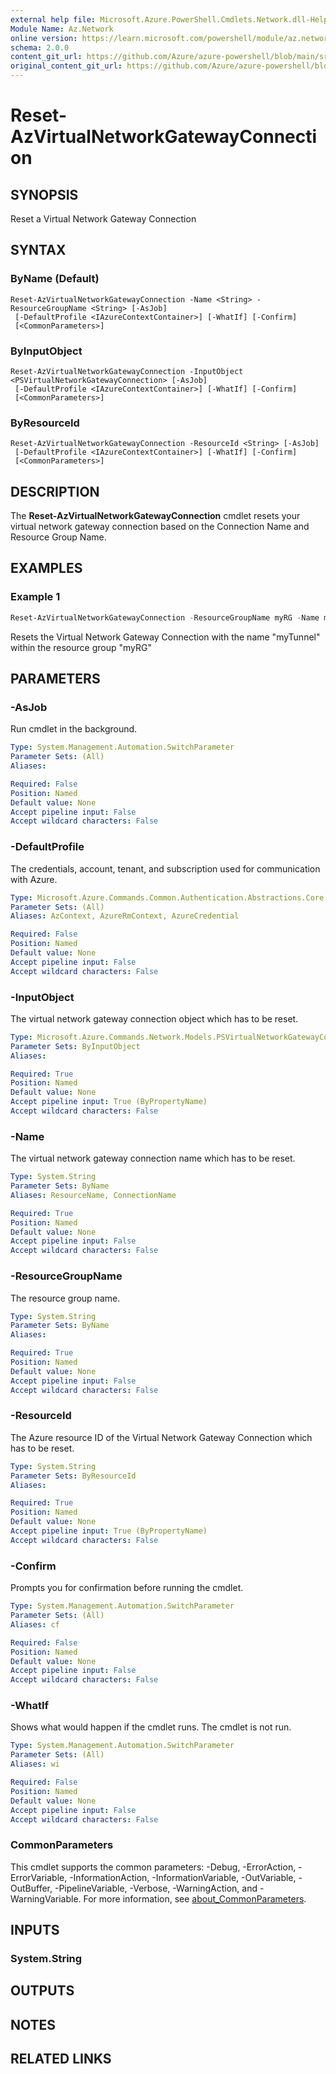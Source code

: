 ```yaml
---
external help file: Microsoft.Azure.PowerShell.Cmdlets.Network.dll-Help.xml
Module Name: Az.Network
online version: https://learn.microsoft.com/powershell/module/az.network/reset-azvirtualnetworkgatewayconnection
schema: 2.0.0
content_git_url: https://github.com/Azure/azure-powershell/blob/main/src/Network/Network/help/Reset-AzVirtualNetworkGatewayConnection.md
original_content_git_url: https://github.com/Azure/azure-powershell/blob/main/src/Network/Network/help/Reset-AzVirtualNetworkGatewayConnection.md
---
```


# Reset-AzVirtualNetworkGatewayConnection

## SYNOPSIS
Reset a Virtual Network Gateway Connection

## SYNTAX

### ByName (Default)
```
Reset-AzVirtualNetworkGatewayConnection -Name <String> -ResourceGroupName <String> [-AsJob]
 [-DefaultProfile <IAzureContextContainer>] [-WhatIf] [-Confirm]
 [<CommonParameters>]
```

### ByInputObject
```
Reset-AzVirtualNetworkGatewayConnection -InputObject <PSVirtualNetworkGatewayConnection> [-AsJob]
 [-DefaultProfile <IAzureContextContainer>] [-WhatIf] [-Confirm]
 [<CommonParameters>]
```

### ByResourceId
```
Reset-AzVirtualNetworkGatewayConnection -ResourceId <String> [-AsJob]
 [-DefaultProfile <IAzureContextContainer>] [-WhatIf] [-Confirm]
 [<CommonParameters>]
```

## DESCRIPTION
The **Reset-AzVirtualNetworkGatewayConnection** cmdlet resets your virtual network gateway connection based on the Connection Name and Resource Group Name.

## EXAMPLES

### Example 1
```powershell
Reset-AzVirtualNetworkGatewayConnection -ResourceGroupName myRG -Name myTunnel
```

Resets the Virtual Network Gateway Connection with the name "myTunnel" within the resource group "myRG"

## PARAMETERS

### -AsJob
Run cmdlet in the background.

```yaml
Type: System.Management.Automation.SwitchParameter
Parameter Sets: (All)
Aliases:

Required: False
Position: Named
Default value: None
Accept pipeline input: False
Accept wildcard characters: False
```

### -DefaultProfile
The credentials, account, tenant, and subscription used for communication with Azure.

```yaml
Type: Microsoft.Azure.Commands.Common.Authentication.Abstractions.Core.IAzureContextContainer
Parameter Sets: (All)
Aliases: AzContext, AzureRmContext, AzureCredential

Required: False
Position: Named
Default value: None
Accept pipeline input: False
Accept wildcard characters: False
```

### -InputObject
The virtual network gateway connection object which has to be reset.

```yaml
Type: Microsoft.Azure.Commands.Network.Models.PSVirtualNetworkGatewayConnection
Parameter Sets: ByInputObject
Aliases:

Required: True
Position: Named
Default value: None
Accept pipeline input: True (ByPropertyName)
Accept wildcard characters: False
```

### -Name
The virtual network gateway connection name which has to be reset.

```yaml
Type: System.String
Parameter Sets: ByName
Aliases: ResourceName, ConnectionName

Required: True
Position: Named
Default value: None
Accept pipeline input: False
Accept wildcard characters: False
```

### -ResourceGroupName
The resource group name.

```yaml
Type: System.String
Parameter Sets: ByName
Aliases:

Required: True
Position: Named
Default value: None
Accept pipeline input: False
Accept wildcard characters: False
```

### -ResourceId
The Azure resource ID of the Virtual Network Gateway Connection which has to be reset.

```yaml
Type: System.String
Parameter Sets: ByResourceId
Aliases:

Required: True
Position: Named
Default value: None
Accept pipeline input: True (ByPropertyName)
Accept wildcard characters: False
```

### -Confirm
Prompts you for confirmation before running the cmdlet.

```yaml
Type: System.Management.Automation.SwitchParameter
Parameter Sets: (All)
Aliases: cf

Required: False
Position: Named
Default value: None
Accept pipeline input: False
Accept wildcard characters: False
```

### -WhatIf
Shows what would happen if the cmdlet runs. The cmdlet is not run.

```yaml
Type: System.Management.Automation.SwitchParameter
Parameter Sets: (All)
Aliases: wi

Required: False
Position: Named
Default value: None
Accept pipeline input: False
Accept wildcard characters: False
```

### CommonParameters
This cmdlet supports the common parameters: -Debug, -ErrorAction, -ErrorVariable, -InformationAction, -InformationVariable, -OutVariable, -OutBuffer, -PipelineVariable, -Verbose, -WarningAction, and -WarningVariable. For more information, see [about_CommonParameters](http://go.microsoft.com/fwlink/?LinkID=113216).

## INPUTS

### System.String

## OUTPUTS

## NOTES

## RELATED LINKS
